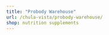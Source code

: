 ```yaml
---
title: "Probody Warehouse"
url: /chula-vista/probody-warehouse/
shop: nutrition supplements
---
```

